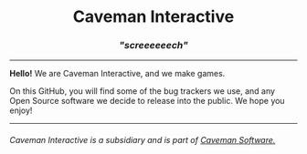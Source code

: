 # <div align="center"> Caveman Interactive</div>
### <div align="center"> <em>"*screeeeeech*"</em> </div>
---

**Hello!** We are Caveman Interactive, and we make games. 

On this GitHub, you will find some of the bug trackers we use, and any Open Source software we decide to release into the public. We hope you enjoy!

---

###### Caveman Interactive is a subsidiary and is part of [Caveman Software.](https://github.com/cavemandevs/) 
